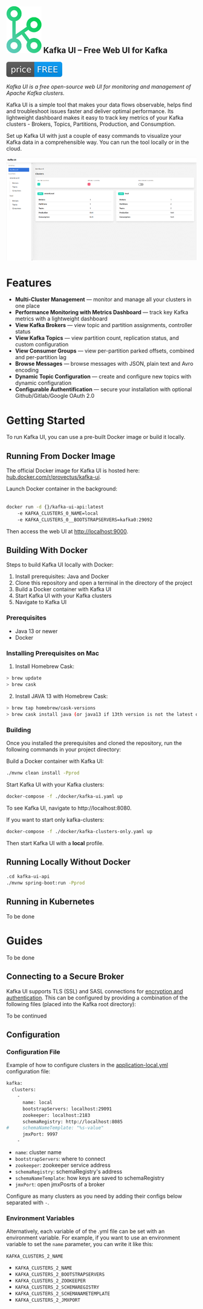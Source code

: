 ![Kafka UI logo](images/kafka-ui-logo.png) Kafka UI – Free Web UI for Kafka &nbsp; 
------------------

![Kafka UI Price Free](images/free-open-source.svg)

<em>Kafka UI is a free open-source web UI for monitoring and management of Apache Kafka clusters. </em> 

Kafka UI is a simple tool that makes your data flows observable, helps find and troubleshoot issues faster and deliver optimal performance. Its lightweight dashboard makes it easy to track key metrics of your Kafka clusters - Brokers, Topics, Partitions, Production, and Consumption. 

Set up Kafka UI with just a couple of easy commands to visualize your Kafka data in a comprehensible way. You can run the tool locally or in the cloud. 

![Kafka UI interface dashboard screenshot](images/kafka-ui-interface-dashboard.png)


# Features
* **Multi-Cluster Management** — monitor and manage all your clusters in one place
* **Performance Monitoring with Metrics Dashboard** —  track key Kafka metrics with a lightweight dashboard
* **View Kafka Brokers** — view topic and partition assignments, controller status
* **View Kafka Topics** — view partition count, replication status, and custom configuration
* **View Consumer Groups** — view per-partition parked offsets, combined and per-partition lag
* **Browse Messages** — browse messages with JSON, plain text and Avro encoding
* **Dynamic Topic Configuration** — create and configure new topics with dynamic configuration
* **Configurable Authentification** — secure your installation with optional Github/Gitlab/Google OAuth 2.0
 

# Getting Started

To run Kafka UI, you can use a pre-built Docker image or build it locally.  

## Running From Docker Image
The official Docker image for Kafka UI is hosted here: [hub.docker.com/r/provectus/kafka-ui](https://hub.docker.com/r/provectus/kafka-ui).

Launch Docker container in the background:
```sh

docker run -d {}/kafka-ui-api:latest 
	-e KAFKA_CLUSTERS_0_NAME=local 
	-e KAFKA_CLUSTERS_0__BOOTSTRAPSERVERS=kafka0:29092

```
Then access the web UI at [http://localhost:9000](http://localhost:9000).
 

## Building With Docker

Steps to build Kafka UI locally with Docker:  

1. Install prerequisites: Java and Docker
2. Clone this repository and open a terminal in the directory of the project
3. Build a Docker container with Kafka UI
4. Start Kafka UI with your Kafka clusters
5. Navigate to Kafka UI 

### Prerequisites

* Java 13 or newer
* Docker 

### Installing Prerequisites on Mac
1. Install Homebrew Cask:
```sh
> brew update
> brew cask
``` 
2. Install JAVA 13 with Homebrew Cask:
```sh
> brew tap homebrew/cask-versions
> brew cask install java (or java13 if 13th version is not the latest one)
``` 
### Building

Once you installed the prerequisites and cloned the repository, run the following commands in your project directory: 

Build a Docker container with Kafka UI: 
```sh
./mvnw clean install -Pprod
``` 
Start Kafka UI with your Kafka clusters: 
```sh
docker-compose -f ./docker/kafka-ui.yaml up
``` 
To see Kafka UI, navigate to http://localhost:8080.

If you want to start only kafka-clusters: 
```sh
docker-compose -f ./docker/kafka-clusters-only.yaml up
``` 
Then start Kafka UI with a **local** profile. 

## Running Locally Without Docker

```sh
.cd kafka-ui-api
./mvnw spring-boot:run -Pprod
``` 


## Running in Kubernetes
To be done

# Guides

To be done

## Connecting to a Secure Broker

Kafka UI supports TLS (SSL) and SASL connections for [encryption and authentication](http://kafka.apache.org/090/documentation.html#security). This can be configured by providing a combination of the following files (placed into the Kafka root directory):

To be continued


## Configuration

### Configuration File
Example of how to configure clusters in the [application-local.yml](https://github.com/provectus/kafka-ui/blob/master/kafka-ui-api/src/main/resources/application-local.yml) configuration file:


```sh
kafka:
  clusters:
    -
      name: local
      bootstrapServers: localhost:29091
      zookeeper: localhost:2183
      schemaRegistry: http://localhost:8085
#     schemaNameTemplate: "%s-value"
      jmxPort: 9997
    -
```    

* `name`: cluster name
* `bootstrapServers`: where to connect
* `zookeeper`: zookeeper service address
* `schemaRegistry`: schemaRegistry's address
* `schemaNameTemplate`: how keys are saved to schemaRegistry
* `jmxPort`: open jmxPosrts of a broker

Configure as many clusters as you need by adding their configs below separated with `-`.

### Environment Variables

Alternatively, each variable of of the .yml file can be set with an environment variable. 
For example, if you want to use an environment variable to set the `name` parameter, you can write it like this: 

`KAFKA_CLUSTERS_2_NAME`

* `KAFKA_CLUSTERS_2_NAME`
* `KAFKA_CLUSTERS_2_BOOTSTRAPSERVERS`
* `KAFKA_CLUSTERS_2_ZOOKEEPER`
* `KAFKA_CLUSTERS_2_SCHEMAREGISTRY`
* `KAFKA_CLUSTERS_2_SCHEMANAMETEMPLATE`
* `KAFKA_CLUSTERS_2_JMXPORT`

 

